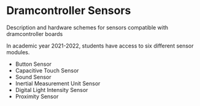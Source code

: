 # Dramcontroller Sensors
Description and hardware schemes for sensors compatible with dramcontroller boards

In academic year 2021-2022, students have access to six different sensor modules. 
- Button Sensor
- Capacitive Touch Sensor
- Sound Sensor
- Inertial Measurement Unit Sensor
- Digital Light Intensity Sensor
- Proximity Sensor